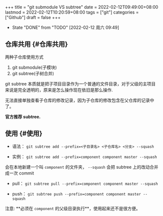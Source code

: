 +++
title = "git submodule VS subtree"
date = 2022-02-12T09:49:00+08:00
lastmod = 2022-02-12T10:20:59+08:00
tags = ["git"]
categories = ["Github"]
draft = false
+++

-   State "DONE"       from "TODO"       <span class="timestamp-wrapper"><span class="timestamp">[2022-02-12 周六 09:49]</span></span>


## 仓库共用 {#仓库共用}

两种子仓库使用方式

1.  git submodule(子模块)
2.  git subtree(子树合并)

git subtree 本质就是把子项目目录作为一个普通的文件目录，对于父级的主项目来说是完全透明的，原来是怎么操作现在依旧是那么操作.

无法直接单独查看子仓库的修改记录，因为子仓库的修改包含在父仓库的记录中了。

**官方推荐 subtree.**


## 使用 {#使用}

-   语法：
    `git subtree add --prefix=<子目录名> <子仓库名> <分支> --squash`

-   实例：
    `git subtree add --prefix=component component master --squash`

会在本地新建一个叫 `component` 的文件夹， `--squash` 会把 subtree 上的改动合并成一次 commit

-   pull：
    `git subtree pull --prefix=component component master --squash`

-   push：
    `git subtree push --prefix=component component master --squash`

注意: \*\*必须在 `component` 的父级目录执行\*\*，使用起来还不是很方便。